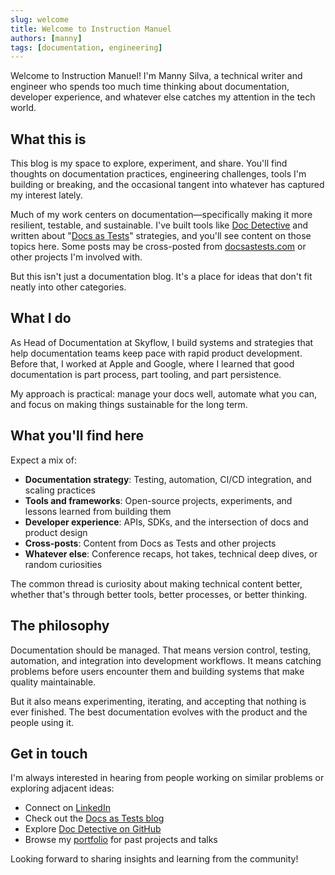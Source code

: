 ```yaml
---
slug: welcome
title: Welcome to Instruction Manuel
authors: [manny]
tags: [documentation, engineering]
---
```


Welcome to Instruction Manuel! I'm Manny Silva, a technical writer and engineer who spends too much time thinking about documentation, developer experience, and whatever else catches my attention in the tech world.

<!--truncate-->

## What this is

This blog is my space to explore, experiment, and share. You'll find thoughts on documentation practices, engineering challenges, tools I'm building or breaking, and the occasional tangent into whatever has captured my interest lately.

Much of my work centers on documentation—specifically making it more resilient, testable, and sustainable. I've built tools like [Doc Detective](/doc-detective) and written about "[Docs as Tests](/books/docs-as-tests)" strategies, and you'll see content on those topics here. Some posts may be cross-posted from [docsastests.com](https://www.docsastests.com) or other projects I'm involved with.

But this isn't just a documentation blog. It's a place for ideas that don't fit neatly into other categories.

## What I do

As Head of Documentation at Skyflow, I build systems and strategies that help documentation teams keep pace with rapid product development. Before that, I worked at Apple and Google, where I learned that good documentation is part process, part tooling, and part persistence.

My approach is practical: manage your docs well, automate what you can, and focus on making things sustainable for the long term.

## What you'll find here

Expect a mix of:

- **Documentation strategy**: Testing, automation, CI/CD integration, and scaling practices
- **Tools and frameworks**: Open-source projects, experiments, and lessons learned from building them
- **Developer experience**: APIs, SDKs, and the intersection of docs and product design
- **Cross-posts**: Content from Docs as Tests and other projects
- **Whatever else**: Conference recaps, hot takes, technical deep dives, or random curiosities

The common thread is curiosity about making technical content better, whether that's through better tools, better processes, or better thinking.

## The philosophy

Documentation should be managed. That means version control, testing, automation, and integration into development workflows. It means catching problems before users encounter them and building systems that make quality maintainable.

But it also means experimenting, iterating, and accepting that nothing is ever finished. The best documentation evolves with the product and the people using it.

## Get in touch

I'm always interested in hearing from people working on similar problems or exploring adjacent ideas:

- Connect on [LinkedIn](https://www.linkedin.com/in/manuelrbsilva)
- Check out the [Docs as Tests blog](https://www.docsastests.com)
- Explore [Doc Detective on GitHub](https://github.com/doc-detective/doc-detective)
- Browse my [portfolio](/portfolio) for past projects and talks

Looking forward to sharing insights and learning from the community!
